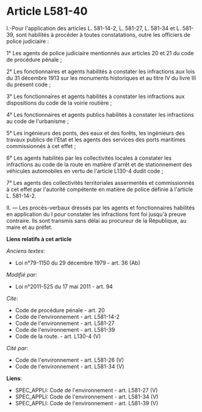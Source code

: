 # Article L581-40

I.-Pour l'application des articles L. 581-14-2, L. 581-27, L. 581-34 et L. 581-39, sont habilités à procéder à toutes
constatations, outre les officiers de police judiciaire : 

1° Les agents de police judiciaire mentionnés aux articles 20 et 21 du code de procédure pénale ; 

2° Les fonctionnaires et agents habilités à constater les infractions aux lois du 31 décembre 1913 sur les monuments
historiques et au titre IV du livre III du présent code ; 

3° Les fonctionnaires et agents habilités à constater les infractions aux dispositions du code de la voirie routière ; 

4° Les fonctionnaires et agents publics habilités à constater les infractions au code de l'urbanisme ; 

5° Les ingénieurs des ponts, des eaux et des forêts, les ingénieurs des travaux publics de l'Etat et les agents des services
des ports maritimes commissionnés à cet effet ; 

6° Les agents habilités par les collectivités locales à constater les infractions au code de la route en matière d'arrêt et
de stationnement des véhicules automobiles en vertu de l'article L130-4 dudit code ; 

7° Les agents des collectivités territoriales assermentés et commissionnés à cet effet par l'autorité compétente en matière
de police définie à l'article L. 581-14-2. 

II. ― Les procès-verbaux dressés par les agents et fonctionnaires habilités en application du I pour constater les
infractions font foi jusqu'à preuve contraire. Ils sont transmis sans délai au procureur de la République, au maire et au
préfet.

**Liens relatifs à cet article**

_Anciens textes_:

  - Loi n°79-1150 du 29 décembre 1979 - art. 36 (Ab)

_Modifié par_:

  - Loi n°2011-525 du 17 mai 2011 - art. 94

_Cite_:

  - Code de procédure pénale - art. 20
  - Code de l'environnement - art. L581-14-2
  - Code de l'environnement - art. L581-27
  - Code de l'environnement - art. L581-39
  - Code de la route. - art. L130-4 (V)

_Cité par_:

  - Code de l'environnement - art. L581-26 (V)
  - Code de l'environnement - art. L581-34 (V)

**Liens**:

  - SPEC_APPLI: Code de l'environnement - art. L581-27 (V)
  - SPEC_APPLI: Code de l'environnement - art. L581-34 (V)
  - SPEC_APPLI: Code de l'environnement - art. L581-39 (V)
